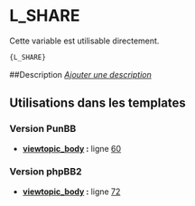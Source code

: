 # L_SHARE


Cette variable est utilisable directement.

```html
{L_SHARE}
```

##Description
[*Ajouter une description*](https://fa-tvars.appspot.com/var/L_SHARE)

## Utilisations dans les templates

### Version PunBB
* __[viewtopic_body](../tpl/var/punbb/viewtopic_body.md#readme) :__ ligne [60](../tpl/src/punbb/viewtopic_body.tpl#L60)

### Version phpBB2
* __[viewtopic_body](../tpl/var/subsilver/viewtopic_body.md#readme) :__ ligne [72](../tpl/src/subsilver/viewtopic_body.tpl#L72)